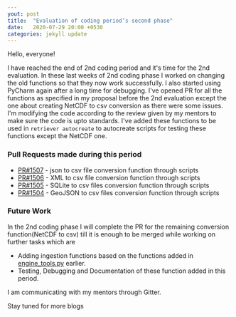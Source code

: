 ```yaml
---
yout: post
title:  "Evaluation of coding period’s second phase"
date:   2020-07-29 20:00 +0530
categories: jekyll update
---
```

Hello, everyone! 

I have reached the end of 2nd coding period and it's time for the 2nd evaluation. In these last weeks of 2nd coding phase I worked on changing the old functions so that they now work successfully. I also started using PyCharm again after a long time for debugging. I've opened PR for all the functions as specified in my proposal before the 2nd evaluation except the one about creating NetCDF to csv conversion as there were some issues. I'm modifying the code according to the review given by my mentors to make sure the code is upto standards. I've added these functions to be used in `retriever autocreate` to autocreate scripts for testing these functions except the NetCDF one.
### Pull Requests made during this period
* [PR#1507](https://github.com/weecology/retriever/pull/1507) - json to csv file conversion function through scripts
* [PR#1506](https://github.com/weecology/retriever/pull/1506) - XML to csv file conversion function through scripts
* [PR#1505](https://github.com/weecology/retriever/pull/1505) - SQLite to csv files conversion function through scripts
* [PR#1504](https://github.com/weecology/retriever/pull/1504) - GeoJSON to csv files conversion function through scripts

### Future Work
 In the 2nd coding phase I will complete the PR for the remaining conversion function(NetCDF to csv) till it is enough to be merged while working on further tasks which are 
* Adding ingestion functions based on the functions added in [engine_tools.py](https://github.com/weecology/retriever/blob/e6c54e6d870d9611502469e38247ce9276c9c8e0/retriever/lib/engine_tools.py) earlier.
* Testing, Debugging and Documentation of these function added in this period.
 
I am communicating with my mentors through Gitter.

Stay tuned for more blogs
